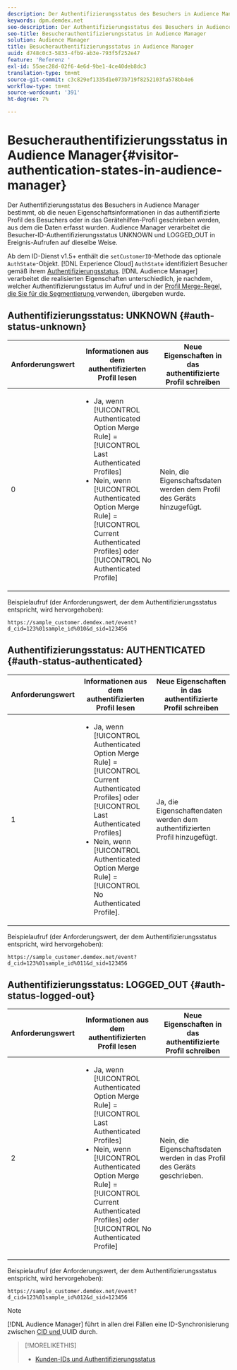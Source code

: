 ```yaml
---
description: Der Authentifizierungsstatus des Besuchers in Audience Manager bestimmt, ob die neuen Eigenschaftsinformationen in das authentifizierte Profil des Besuchers oder in das Gerätehilfen-Profil geschrieben werden, aus dem die Daten erfasst wurden. Audience Manager verarbeitet die Besucher-ID-Authentifizierungsstatus UNKNOWN und LOGGED_OUT in Ereignis-Aufrufen auf dieselbe Weise.
keywords: dpm.demdex.net
seo-description: Der Authentifizierungsstatus des Besuchers in Audience Manager bestimmt, ob die neuen Eigenschaftsinformationen in das authentifizierte Profil des Besuchers oder in das Gerätehilfen-Profil geschrieben werden, aus dem die Daten erfasst wurden. Audience Manager verarbeitet die Besucher-ID-Authentifizierungsstatus UNKNOWN und LOGGED_OUT in Ereignis-Aufrufen auf dieselbe Weise.
seo-title: Besucherauthentifizierungsstatus in Audience Manager
solution: Audience Manager
title: Besucherauthentifizierungsstatus in Audience Manager
uuid: d748c0c3-5833-4fb9-ab3e-793f5f252e47
feature: 'Referenz '
exl-id: 55aec28d-02f6-4e6d-9be1-4ce40deb8dc3
translation-type: tm+mt
source-git-commit: c3c829ef1335d1e073b719f8252103fa578bb4e6
workflow-type: tm+mt
source-wordcount: '391'
ht-degree: 7%

---
```


# Besucherauthentifizierungsstatus in Audience Manager{#visitor-authentication-states-in-audience-manager}

Der Authentifizierungsstatus des Besuchers in Audience Manager bestimmt, ob die neuen Eigenschaftsinformationen in das authentifizierte Profil des Besuchers oder in das Gerätehilfen-Profil geschrieben werden, aus dem die Daten erfasst wurden. Audience Manager verarbeitet die Besucher-ID-Authentifizierungsstatus UNKNOWN und LOGGED_OUT in Ereignis-Aufrufen auf dieselbe Weise.

Ab dem ID-Dienst v1.5+ enthält die `setCustomerID`-Methode das optionale `AuthState`-Objekt. [!DNL Experience Cloud] `AuthState` identifiziert Besucher gemäß ihrem  [Authentifizierungsstatus](https://docs.adobe.com/content/help/en/id-service/using/reference/authenticated-state.html). [!DNL Audience Manager] verarbeitet die realisierten Eigenschaften unterschiedlich, je nachdem, welcher Authentifizierungsstatus im Aufruf und in der  [Profil Merge-Regel, die Sie für die Segmentierung ](../features/profile-merge-rules/merge-rules-dashboard.md) verwenden, übergeben wurde.

## Authentifizierungsstatus: UNKNOWN {#auth-status-unknown}

| Anforderungswert | Informationen aus dem authentifizierten Profil lesen | Neue Eigenschaften in das authentifizierte Profil schreiben |
|---|---|---|
| 0 | <ul><li>Ja, wenn [!UICONTROL Authenticated Option Merge Rule] = [!UICONTROL Last Authenticated Profiles]</li><li>Nein, wenn [!UICONTROL Authenticated Option Merge Rule] = [!UICONTROL Current Authenticated Profiles] oder [!UICONTROL No Authenticated Profile]</li></ul> | Nein, die Eigenschaftsdaten werden dem Profil des Geräts hinzugefügt. |

Beispielaufruf (der Anforderungswert, der dem Authentifizierungsstatus entspricht, wird hervorgehoben):

`https://sample_customer.demdex.net/event?d_cid=123%01sample_id%010&d_sid=123456`

## Authentifizierungsstatus: AUTHENTICATED {#auth-status-authenticated}

| Anforderungswert | Informationen aus dem authentifizierten Profil lesen | Neue Eigenschaften in das authentifizierte Profil schreiben |
|---|---|---|
| 1 | <ul><li>Ja, wenn [!UICONTROL Authenticated Option Merge Rule] = [!UICONTROL Current Authenticated Profiles] oder [!UICONTROL Last Authenticated Profiles]</li><li>Nein, wenn [!UICONTROL Authenticated Option Merge Rule] = [!UICONTROL No Authenticated Profile].</li></ul> | Ja, die Eigenschaftendaten werden dem authentifizierten Profil hinzugefügt. |

Beispielaufruf (der Anforderungswert, der dem Authentifizierungsstatus entspricht, wird hervorgehoben):

`https://sample_customer.demdex.net/event?d_cid=123%01sample_id%011&d_sid=123456`

## Authentifizierungsstatus: LOGGED_OUT {#auth-status-logged-out}

| Anforderungswert | Informationen aus dem authentifizierten Profil lesen | Neue Eigenschaften in das authentifizierte Profil schreiben |
|---|---|---|
| 2 | <ul><li>Ja, wenn [!UICONTROL Authenticated Option Merge Rule] = [!UICONTROL Last Authenticated Profiles]</li><li>Nein, wenn [!UICONTROL Authenticated Option Merge Rule] = [!UICONTROL Current Authenticated Profiles] oder [!UICONTROL No Authenticated Profile]</li></ul> | Nein, die Eigenschaftsdaten werden in das Profil des Geräts geschrieben. |

Beispielaufruf (der Anforderungswert, der dem Authentifizierungsstatus entspricht, wird hervorgehoben):

`https://sample_customer.demdex.net/event?d_cid=123%01sample_id%012&d_sid=123456`

>[!NOTE]
>
>[!DNL Audience Manager] führt in allen drei Fällen eine ID-Synchronisierung zwischen  [CID und ](../reference/ids-in-aam.md) UUID durch.

>[!MORELIKETHIS]
>
>* [Kunden-IDs und Authentifizierungsstatus](https://docs.adobe.com/content/help/en/id-service/using/reference/authenticated-state.html)

